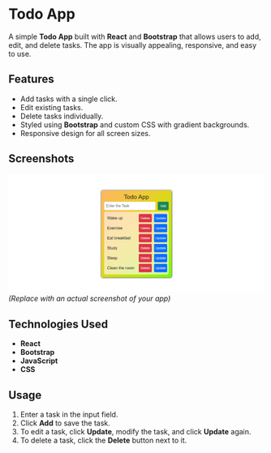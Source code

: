 # Todo App

A simple **Todo App** built with **React** and **Bootstrap** that allows users to add, edit, and delete tasks. The app is visually appealing, responsive, and easy to use.



## Features

- Add tasks with a single click.
- Edit existing tasks.
- Delete tasks individually.
- Styled using **Bootstrap** and custom CSS with gradient backgrounds.
- Responsive design for all screen sizes.



## Screenshots

![Screenshot](todo.png)  
*(Replace with an actual screenshot of your app)*


## Technologies Used

- **React** 
- **Bootstrap**
- **JavaScript** 
- **CSS** 

## Usage

1. Enter a task in the input field.
2. Click **Add** to save the task.
3. To edit a task, click **Update**, modify the task, and click **Update** again.
4. To delete a task, click the **Delete** button next to it.


